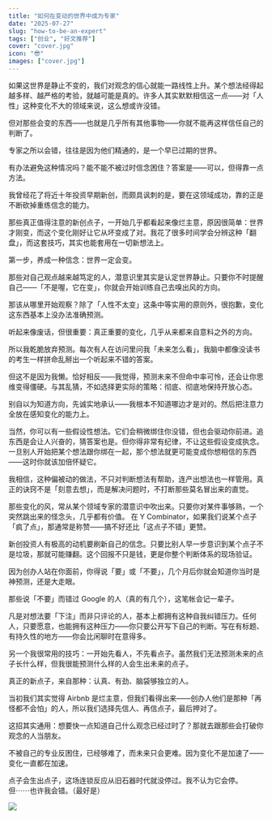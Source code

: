 ```yaml
---
title: "如何在变动的世界中成为专家"
date: "2025-07-27"
slug: "how-to-be-an-expert"
tags: ["创业", "好文推荐"]
cover: "cover.jpg"
icon: "😎"
images: ["cover.jpg"]
---
```

如果这世界是静止不变的，我们对观念的信心就能一路线性上升。某个想法经得起越多样、越严格的考验，就越可能是真的。许多人其实默默相信这一点——对「人性」这种变化不大的领域来说，这么想或许没错。



但对那些会变的东西——也就是几乎所有其他事物——你就不能再这样信任自己的判断了。



专家之所以会错，往往是因为他们精通的，是一个早已过期的世界。



有办法避免这种情况吗？能不能不被过时信念困住？答案是——可以，但得靠一点方法。



我曾经花了将近十年投资早期新创，而颇具讽刺的是，要在这领域成功，靠的正是不断砍掉重练信念的能力。



那些真正值得注意的新创点子，一开始几乎都看起来像烂主意，原因很简单：世界才刚变，而这个变化刚好让它从坏变成了对。我花了很多时间学会分辨这种「翻盘」，而这套技巧，其实也能套用在一切新想法上。



第一步，养成一种信念：世界一定会变。



那些对自己观点越来越笃定的人，潜意识里其实是认定世界静止。只要你不时提醒自己——「不是喔，它在变」，你就会开始训练自己去嗅出风的方向。



那该从哪里开始观察？除了「人性不太变」这条中等实用的原则外，很抱歉，变化这东西基本上没办法准确预测。



听起来像废话，但很重要：真正重要的变化，几乎从来都来自意料之外的方向。



所以我乾脆放弃预测。每次有人在访问里问我「未来怎么看」，我脑中都像没读书的考生一样拼命乱掰出一个听起来不错的答案。



但这不是因为我懒。恰好相反——我觉得，预测未来不但命中率可怜，还会让你思维变得僵硬。与其乱猜，不如选择更实际的策略：彻底、彻底地保持开放心态。



别自以为知道方向，先诚实地承认——我根本不知道哪边才是对的。然后把注意力全放在感知变化的能力上。



当然，你可以有一些假设性想法。它们会稍微绑住你没错，但也会驱动你前进。追东西是会让人兴奋的，猜答案也是。但你得非常有纪律，不让这些假设变成执念。
一旦别人开始把某个想法跟你绑在一起，那个想法就更可能变成你想相信的东西——这时你就该加倍怀疑它。



我相信，这种偏被动的做法，不只对判断想法有帮助，连产出想法也一样管用。真正的诀窍不是「刻意去想」，而是解决问题时，不打断那些莫名冒出来的直觉。



那些变化的风，常从某个领域专家的潜意识中吹出来。只要你对某件事够熟，一个突然跳出来的怪念头，几乎都有价值。
在 Y Combinator，如果我们说某个点子「疯了点」，那通常是称赞——搞不好还比「这点子不错」更赞。



新创投资人有极高的动机要刷新自己的信念。只要比别人早一步意识到某个点子不是垃圾，那就可能赚翻。这个回报不只是钱，更是你整个判断体系的现场验证。



因为创办人站在你面前，你得说「要」或「不要」，几个月后你就会知道你当时是神预测，还是大走眼。



那些说「不要」而错过 Google 的人（真的有几个），这笔帐会记一辈子。



凡是对想法要「下注」而非只评论的人，基本上都拥有这种自我纠错压力。任何人，只要愿意，也能拥有这种压力——你只要公开写下自己的判断。写在有标题、有持久性的地方——你会比闲聊时在意得多。



另一个我很常用的技巧：一开始先看人，不先看点子。虽然我们无法预测未来的点子长什么样，但我很能预测什么样的人会生出未来的点子。



真正的新点子，来自那种：认真、有劲、脑袋够独立的人。



当初我们其实觉得 Airbnb 是烂主意，但我们看得出来——创办人他们是那种「再怪都不会怕」的人，所以我们选择先信人、再信点子，最后押对了。



这招其实通用：想要快一点知道自己什么观念已经过时了？那就去跟那些会打破你观念的人当朋友。



不被自己的专业反困住，已经够难了，而未来只会更难。因为变化不是加速了——变化一直都在加速。



点子会生出点子，这场连锁反应从旧石器时代就没停过。我不认为它会停。
但⋯⋯也许我会错。（最好是）




![](https://prod-files-secure.s3.us-west-2.amazonaws.com/112d0858-5090-4d34-a606-b75eb8d65fd2/46476355-9cf3-4e99-9b7a-3531bc426380/1000202064.png?X-Amz-Algorithm=AWS4-HMAC-SHA256&X-Amz-Content-Sha256=UNSIGNED-PAYLOAD&X-Amz-Credential=ASIAZI2LB46677DXWUFT%2F20250914%2Fus-west-2%2Fs3%2Faws4_request&X-Amz-Date=20250914T074254Z&X-Amz-Expires=3600&X-Amz-Security-Token=IQoJb3JpZ2luX2VjEN%2F%2F%2F%2F%2F%2F%2F%2F%2F%2F%2FwEaCXVzLXdlc3QtMiJIMEYCIQCX7xKC%2BH%2FCTQKtW3Ib0eYqyUhIn7WLoc%2FhIhwx6VyChgIhAMb4PgnHy1bFNm7E%2BJw8MKKj0xxbvpEN24Cz6DYQx8IuKv8DCFgQABoMNjM3NDIzMTgzODA1IgwnWu5OcWArvWA5YtIq3AOYfOjEvSIKhIVzlP7u%2B0qDo%2FVefjhPLR1kg3Bq2uKTxd8XJuT6562hKUHflhCReI1l7wFSWTkzvZ6OHILz1Hxja4M%2Bo%2BSX8n6pULXTJ93Yahb3StQslke5t3FWzcvxmHntW1Q1%2F60CJXnn9z33vjWVzC1ZaB3KNWVJZBxhODth3ps3VOmOOMpabqivLG9ZIY5tIR8wt4jkm6mOMK7iyYOi5kmO2%2BJna2YyAiwj5gTPWu19L0DqLsoZ4F5fvEuA5kpHrY01QCRVqiEIWg7ZIv4D7eYfI7OLeFrvVc6O4Zhw25rUYN%2BhshfEZDqsJMV0TQmjb1HJZl4kpP9Bej6pSDfxGylv8jnLUYMECMnqIjf%2Fq3HzSbbjPNWD42KM0FMYehab2%2BKsv96lhcDVdohRd1eZkenNQwbzwU0E1NiVvci6T2e8uDraFsXM05AOmXkQhPyNq9pi0kj3tzJUoOCanY70CaGVd0VgNkk7ltFqob0%2BgXZ5XXZMKFc2RQ5mmVs9NJkOAzZzB9flVZy3JWd1%2F1JyWrNvoq847O%2BBqDNN6%2FiWRQh%2BLeZLj6gdGbCPH7G0lRnaLKjQJE9eSZ09f0kJ4ew9r6GCVuoCbw00%2BJvKifZxdvMb%2BKSf0ESEOYJzPzDEz5nGBjqkATfNRVefacJnNbmx3rarH%2FOnOcqCSPKrtuNWhdhamF5W%2Be5nHizvKsDKmABjk46O8Az7FbD7QPB5%2BJlMCQD4gcmQkGBEHxDCO237CsLdmNCXJHLGNzg0qE0Sdxa%2BASnXWyoluDs9QTnb38Yo%2B6XXUIcrljt8NFo9N2UKqyeWKVZfA%2BlyIYgy%2BNe4Fdtjq0NRDzbpkPf0QcTF9cgv8A7ZoU1p8xr9&X-Amz-Signature=02c7d63d530148f8bc5a759d4d91a97cd2e6f0144b46ac9e8a96e14f532b0273&X-Amz-SignedHeaders=host&x-amz-checksum-mode=ENABLED&x-id=GetObject)

